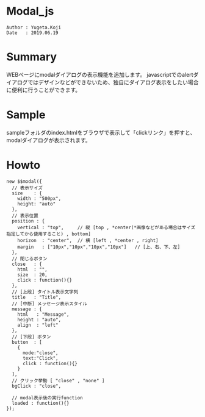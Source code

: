 Modal_js
==

```
Author : Yugeta.Koji
Date   : 2019.06.19
```


# Summary
WEBページにmodalダイアログの表示機能を追加します。
javascriptでのalertダイアログではデザインなどができないため、独自にダイアログ表示をしたい場合に便利に行うことができます。



# Sample
sampleフォルダのindex.htmlをブラウザで表示して「clickリンク」を押すと、modalダイアログが表示されます。



# Howto
```
new $$modal({
  // 表示サイズ
  size    : {
    width : "500px",
    height: "auto"
  },
  // 表示位置
  position : {
    vertical : "top",     // 縦 [top , *center(*画像などがある場合はサイズ指定してから使用すること) , bottom]
    horizon  : "center",  // 横 [left , *center , right]
    margin   : ["10px","10px","10px","10px"]   // [上、右、下、左]
  },
  // 閉じるボタン
  close   : {
    html  : "",
    size  : 20,
    click : function(){}
  },
  // [上段] タイトル表示文字列
  title   : "Title",
  // [中断] メッセージ表示スタイル
  message : {
    html   : "Message",
    height : "auto",
    align  : "left"
  },
  // [下段] ボタン
  button  : [
    {
      mode:"close",
      text:"Click",
      click : function(){}
    }
  ],
  // クリック挙動 [ "close" , "none" ]
  bgClick : "close",

  // modal表示後の実行function
  loaded : function(){}
});
```